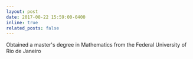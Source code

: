 ```yaml
---
layout: post
date: 2017-08-22 15:59:00-0400
inline: true
related_posts: false
---
```


Obtained a master's degree in Mathematics from the Federal University of Rio de Janeiro
